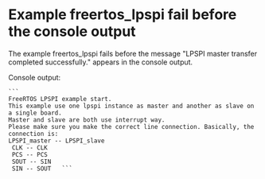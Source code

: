 # Example freertos_lpspi fail before the console output

The example freertos_lpspi fails before the message "LPSPI master transfer completed successfully." appears in the console output.

  Console output:

    ```
    FreeRTOS LPSPI example start.
    This example use one lpspi instance as master and another as slave on a single board.
    Master and slave are both use interrupt way.
    Please make sure you make the correct line connection. Basically, the connection is:
    LPSPI_master -- LPSPI_slave
     CLK -- CLK
     PCS -- PCS
     SOUT -- SIN
     SIN -- SOUT   ```   